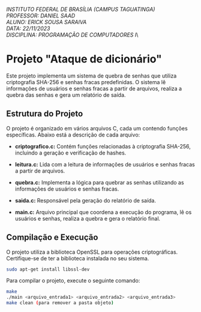 *INSTITUTO FEDERAL DE BRASÍLIA (CAMPUS TAGUATINGA)*\
*PROFESSOR: DANIEL SAAD*\
*ALUNO: ERICK SOUSA SARAIVA*\
*DATA: 22/11/2023*\
*DISCIPLINA: PROGRAMAÇÃO DE COMPUTADORES I*\

# Projeto "Ataque de dicionário"

Este projeto implementa um sistema de quebra de senhas que utiliza criptografia SHA-256 e senhas fracas predefinidas. O sistema lê informações de usuários e senhas fracas a partir de arquivos, realiza a quebra das senhas e gera um relatório de saída.

## Estrutura do Projeto

O projeto é organizado em vários arquivos C, cada um contendo funções específicas. Abaixo está a descrição de cada arquivo:

- **criptografico.c:** Contém funções relacionadas à criptografia SHA-256, incluindo a geração e verificação de hashes.

- **leitura.c:** Lida com a leitura de informações de usuários e senhas fracas a partir de arquivos.

- **quebra.c:** Implementa a lógica para quebrar as senhas utilizando as informações de usuários e senhas fracas.

- **saida.c:** Responsável pela geração do relatório de saída.

- **main.c:** Arquivo principal que coordena a execução do programa, lê os usuários e senhas, realiza a quebra e gera o relatório final.

## Compilação e Execução

O projeto utiliza a biblioteca OpenSSL para operações criptográficas. Certifique-se de ter a biblioteca instalada no seu sistema. 
```bash
sudo apt-get install libssl-dev
```
Para compilar o projeto, execute o seguinte comando:
```bash
make
./main <arquivo_entrada1> <arquivo_entrada2> <arquivo_entrada3>
make clean (para remover a pasta objeto)
